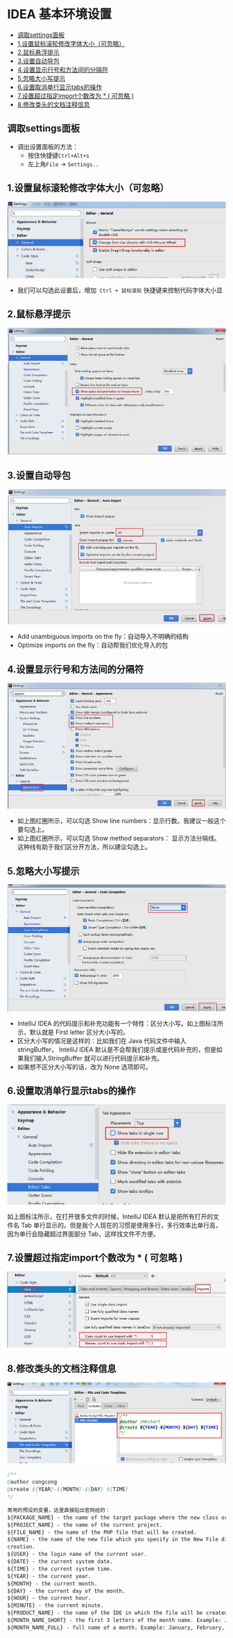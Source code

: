 # IDEA 基本环境设置

<!-- TOC depthFrom:2 depthTo:3 -->

- [调取settings面板](#调取settings面板)
- [1.设置鼠标滚轮修改字体大小（可忽略）](#1设置鼠标滚轮修改字体大小可忽略)
- [2.鼠标悬浮提示](#2鼠标悬浮提示)
- [3.设置自动导包](#3设置自动导包)
- [4.设置显示行号和方法间的分隔符](#4设置显示行号和方法间的分隔符)
- [5.忽略大小写提示](#5忽略大小写提示)
- [6.设置取消单行显示tabs的操作](#6设置取消单行显示tabs的操作)
- [7.设置超过指定import个数改为 * ( 可忽略 )](#7设置超过指定import个数改为---可忽略-)
- [8.修改类头的文档注释信息](#8修改类头的文档注释信息)

<!-- /TOC -->

## 调取settings面板

- 调出设置面板的方法：
  - 按住快捷键`Ctrl+Alt+s`
  - 左上角`File` -> `Settings..`

## 1.设置鼠标滚轮修改字体大小（可忽略）

![鼠标滚轮修改字体大小](..\pic\ideaSetting\鼠标滚轮修改字体大小.jpg)

- 我们可以勾选此设置后，增加` Ctrl + 鼠标滚轮` 快捷键来控制代码字体大小显

## 2.鼠标悬浮提示

![鼠标悬浮提示](..\pic\ideaSetting\鼠标悬浮提示.jpg)

## 3.设置自动导包

![自动导包](..\pic\ideaSetting\设置自动导包.jpg)

- Add unambiguous imports on the fly：自动导入不明确的结构
- Optimize imports on the fly：自动帮我们优化导入的包

## 4.设置显示行号和方法间的分隔符

![设置显示行号和方法间的分隔符](..\pic\ideaSetting\设置显示行号和方法间的分隔符.jpg)

- 如上图红圈所示，可以勾选 Show line numbers：显示行数。我建议一般这个要勾选上。
- 如上图红圈所示，可以勾选 Show method separators： 显示方法分隔线。这种线有助于我们区分开方法，所以建议勾选上。

## 5.忽略大小写提示

![](..\pic\ideaSetting\忽略大小写提示.jpg)

- IntelliJ IDEA 的代码提示和补充功能有一个特性：区分大小写。如上图标注所示，默认就是 First letter 区分大小写的。
- 区分大小写的情况是这样的：比如我们在 Java 代码文件中输入 stringBuffer， IntelliJ IDEA 默认是不会帮我们提示或是代码补充的，但是如果我们输入StringBuffer 就可以进行代码提示和补充。
- 如果想不区分大小写的话，改为 None 选项即可。

## 6.设置取消单行显示tabs的操作

![设置取消单行显示tabs的操作](..\pic\ideaSetting\设置取消单行显示tabs的操作.jpg)

如上图标注所示，在打开很多文件的时候，IntelliJ  IDEA  默认是把所有打开的文
件名 Tab 单行显示的。但是我个人现在的习惯是使用多行，多行效率比单行高， 因为单行会隐藏超过界面部分 Tab，这样找文件不方便。


## 7.设置超过指定import个数改为 * ( 可忽略 )

![设置超过指定import个数](..\pic\ideaSetting\设置超过指定import个数.jpg)

## 8.修改类头的文档注释信息

![修改类头的文档注释信息](..\pic\ideaSetting\修改类头的文档注释信息.jpg)

```java
/**
@author congcong
@create ${YEAR}-${MONTH}-${DAY} ${TIME}
*/
```

```txt
常用的预设的变量，这里直接贴出官网给的：
${PACKAGE_NAME} - the name of the target package where the new class or interface will be created.
${PROJECT_NAME} - the name of the current project.
${FILE_NAME} - the name of the PHP file that will be created.
${NAME} - the name of the new file which you specify in the New File dialog box during the file 
creation.
${USER} - the login name of the current user.
${DATE} - the current system date.
${TIME} - the current system time.
${YEAR} - the current year.
${MONTH} - the current month.
${DAY} - the current day of the month.
${HOUR} - the current hour.
${MINUTE} - the current minute.
${PRODUCT_NAME} - the name of the IDE in which the file will be created.
${MONTH_NAME_SHORT} - the first 3 letters of the month name. Example: Jan, Feb, etc.
${MONTH_NAME_FULL} - full name of a month. Example: January, February, etc.
```
